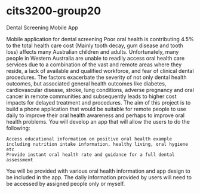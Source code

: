 # cits3200-group20
Dental Screening Mobile App

Mobile application for dental screening
Poor oral health is contributing 4.5% to the total health care cost (Mainly tooth decay, gum disease and tooth loss) affects many Australian children and adults. Unfortunately, many people in Western Australia are unable to readily access oral health care services due to a combination of the vast and remote areas where they reside, a lack of available and qualified workforce, and fear of clinical dental procedures. The factors exacerbate the severity of not only dental health outcomes, but associated general health outcomes like diabetes, cardiovascular disease, stroke, lung conditions, adverse pregnancy and oral cancer in remote communities and subsequently leads to higher cost impacts for delayed treatment and procedures. The aim of this project is to build a phone application that would be suitable for remote people to use daily to improve their oral health awareness and perhaps to improve oral health problems. You will develop an app that will allow the users to do the following:

    Access educational information on positive oral health example including nutrition intake information, healthy living, oral hygiene etc
    Provide instant oral health rate and guidance for a full dental assessment 

You will be provided with various oral health information and app design to be included in the app. The daily information provided by users will need to be accessed by assigned people only or myself. 